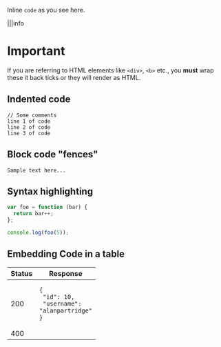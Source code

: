 Inline `code` as you see here. 

|||info
# Important

If you are referring to HTML elements like `<div>`, `<b>` etc., you **must** wrap these it back ticks or they will render as HTML.

## Indented code

    // Some comments
    line 1 of code
    line 2 of code
    line 3 of code


## Block code "fences"

```
Sample text here...
```

## Syntax highlighting

``` js
var foo = function (bar) {
  return bar++;
};

console.log(foo(5));
```

## Embedding Code in a table


| Status | Response  |
| ------ | --------- |
| 200    | <pre><code>{<br/>  "id": 10,<br/>  "username": "alanpartridge"<br/>}</code></pre>   |
| 400    |                                 |
